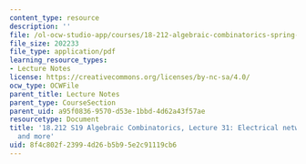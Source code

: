 ```yaml
---
content_type: resource
description: ''
file: /ol-ocw-studio-app/courses/18-212-algebraic-combinatorics-spring-2019/8f4c802f23994d26b5b95e2c91119cb6_MIT18_212S19_lec31.pdf
file_size: 202233
file_type: application/pdf
learning_resource_types:
- Lecture Notes
license: https://creativecommons.org/licenses/by-nc-sa/4.0/
ocw_type: OCWFile
parent_title: Lecture Notes
parent_type: CourseSection
parent_uid: a95f0836-9570-d53e-1bbd-4d62a43f57ae
resourcetype: Document
title: '18.212 S19 Algebraic Combinatorics, Lecture 31: Electrical networks (cont.)
  and more'
uid: 8f4c802f-2399-4d26-b5b9-5e2c91119cb6
---
```

